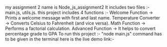 my assignment 2 name is Node_js_assignment2
It includes two files :- main.js, utils.js.
this project includes 4 functions :-
Welcome Function → Prints a welcome message with first and last name.
Temperature Converter → Converts Celsius to Fahrenheit (and vice versa).
Math Function → Performs a factorial calculation.
Advanced Function → It helps to convert percentage grade to GPA
To run this project :- "node main.js" command has to be given in the terminal
here is the live demo link:-
